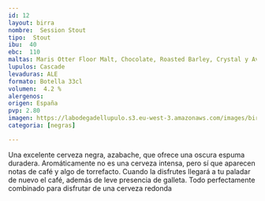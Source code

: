 ```yaml
---
id: 12
layout: birra
nombre:  Session Stout
tipo:  Stout
ibu:  40
ebc:  110
maltas: Maris Otter Floor Malt, Chocolate, Roasted Barley, Crystal y Avena
lupulos: Cascade
levaduras: ALE
formato: Botella 33cl
volumen:  4.2 %
alergenos: 
origen: España
pvp: 2.80
imagen: https://labodegadellupulo.s3.eu-west-3.amazonaws.com/images/birras/sessionstout.jpg 
categoria: [negras]

---
```

Una excelente cerveza negra, azabache, que ofrece una oscura espuma duradera. Aromáticamente no es una cerveza intensa, pero sí que aparecen notas de café y algo de torrefacto. Cuando la disfrutes llegará a tu paladar de nuevo el café, además de leve presencia de galleta. Todo perfectamente combinado para disfrutar de una cerveza redonda






